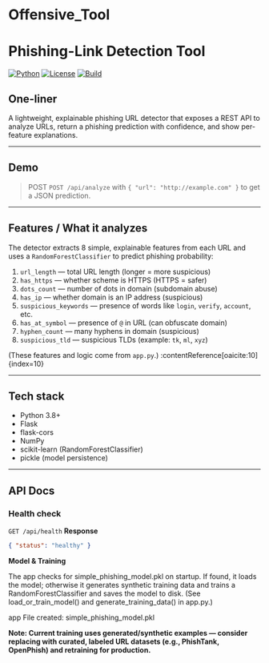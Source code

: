 # Offensive_Tool
# Phishing-Link Detection Tool

[![Python](https://img.shields.io/badge/python-3.8%2B-blue)]()
[![License](https://img.shields.io/badge/license-MIT-green)]()
[![Build](https://img.shields.io/badge/build-GHActions-orange)]()

## One-liner
A lightweight, explainable phishing URL detector that exposes a REST API to analyze URLs, return a phishing prediction with confidence, and show per-feature explanations.

---

## Demo
> POST `POST /api/analyze` with `{ "url": "http://example.com" }` to get a JSON prediction.

---

## Features / What it analyzes
The detector extracts 8 simple, explainable features from each URL and uses a `RandomForestClassifier` to predict phishing probability:

1. `url_length` — total URL length (longer = more suspicious)  
2. `has_https` — whether scheme is HTTPS (HTTPS = safer)  
3. `dots_count` — number of dots in domain (subdomain abuse)  
4. `has_ip` — whether domain is an IP address (suspicious)  
5. `suspicious_keywords` — presence of words like `login`, `verify`, `account`, etc.  
6. `has_at_symbol` — presence of `@` in URL (can obfuscate domain)  
7. `hyphen_count` — many hyphens in domain (suspicious)  
8. `suspicious_tld` — suspicious TLDs (example: `tk`, `ml`, `xyz`)

(These features and logic come from `app.py`.) :contentReference[oaicite:10]{index=10}

---

## Tech stack
- Python 3.8+
- Flask
- flask-cors
- NumPy
- scikit-learn (RandomForestClassifier)
- pickle (model persistence)

---

## API Docs

### Health check
`GET /api/health`
**Response**
```json
{ "status": "healthy" }
```

**Model & Training**

The app checks for simple_phishing_model.pkl on startup. If found, it loads the model; otherwise it generates synthetic training data and trains a RandomForestClassifier and saves the model to disk. (See load_or_train_model() and generate_training_data() in app.py.) 

app
File created: simple_phishing_model.pkl

**Note: Current training uses generated/synthetic examples — consider replacing with curated, labeled URL datasets (e.g., PhishTank, OpenPhish) and retraining for production.**
